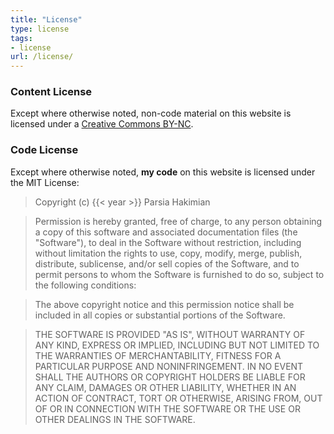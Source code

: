 ```yaml
---
title: "License"
type: license
tags:
- license
url: /license/
---
```


### Content License
Except where otherwise noted, non-code material on this website is licensed under a <a rel="license"  target="_blank" href="https://creativecommons.org/licenses/by-nc/4.0/">Creative Commons BY-NC</a>.

### Code License
Except where otherwise noted, **my code** on this website is licensed under the MIT License:

> Copyright (c) {{< year >}} Parsia Hakimian

> Permission is hereby granted, free of charge, to any person obtaining a copy of this software and associated documentation files (the "Software"), to deal in the Software without restriction, including without limitation the rights to use, copy, modify, merge, publish, distribute, sublicense, and/or sell copies of the Software, and to permit persons to whom the Software is furnished to do so, subject to the following conditions:

> The above copyright notice and this permission notice shall be included in all copies or substantial portions of the Software.

> THE SOFTWARE IS PROVIDED "AS IS", WITHOUT WARRANTY OF ANY KIND, EXPRESS OR IMPLIED, INCLUDING BUT NOT LIMITED TO THE WARRANTIES OF MERCHANTABILITY, FITNESS FOR A PARTICULAR PURPOSE AND NONINFRINGEMENT. IN NO EVENT SHALL THE AUTHORS OR COPYRIGHT HOLDERS BE LIABLE FOR ANY CLAIM, DAMAGES OR OTHER LIABILITY, WHETHER IN AN ACTION OF CONTRACT, TORT OR OTHERWISE, ARISING FROM, OUT OF OR IN CONNECTION WITH THE SOFTWARE OR THE USE OR OTHER DEALINGS IN THE SOFTWARE.

